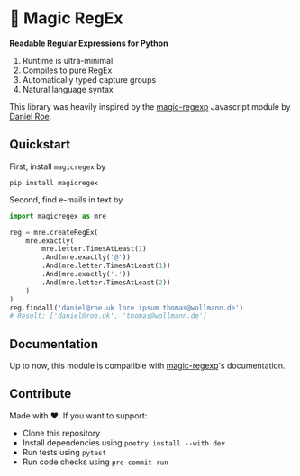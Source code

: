 # 🦄 Magic RegEx
**Readable Regular Expressions for Python**

1. Runtime is ultra-minimal
2. Compiles to pure RegEx
3. Automatically typed capture groups
4. Natural language syntax

This library was heavily inspired by the [magic-regexp](https://regexp.dev) Javascript module by [Daniel Roe](https://roe.dev/).

## Quickstart

First, install `magicregex` by
```shell
pip install magicregex
```

Second, find e-mails in text by
```python
import magicregex as mre

reg = mre.createRegEx(
    mre.exactly(
        mre.letter.TimesAtLeast(1)
        .And(mre.exactly('@'))
        .And(mre.letter.TimesAtLeast(1))
        .And(mre.exactly('.'))
        .And(mre.letter.TimesAtLeast(2))
    )
)
reg.findall('daniel@roe.uk lore ipsum thomas@wollmann.de') 
# Result: ['daniel@roe.uk', 'thomas@wollmann.de']
```

## Documentation

Up to now, this module is compatible with [magic-regexp](https://regexp.dev/getting-started/usage)'s documentation.

## Contribute

Made with ❤️. If you want to support:

- Clone this repository
- Install dependencies using `poetry install --with dev`
- Run tests using `pytest`
- Run code checks using `pre-commit run`
